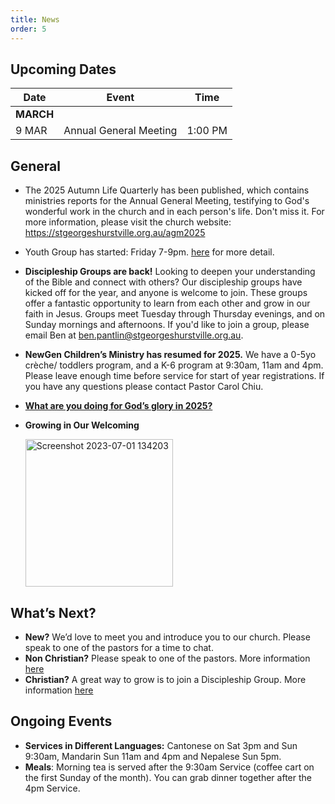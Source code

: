 ```yaml
---
title: News
order: 5
---
```


## Upcoming Dates

| Date | Event | Time |
| ----- | ----- | ----- |
| **MARCH** | 
| 9 MAR | Annual General Meeting | 1:00 PM |


## General
- The 2025 Autumn Life Quarterly has been published, which contains ministries reports for the Annual General Meeting, testifying to God's wonderful work in the church and in each person's life. Don't miss it. For more information, please visit the church website: https://stgeorgeshurstville.org.au/agm2025
- Youth Group has started: Friday 7-9pm. [here](https://stgeorgeshurstville.org.au/youth-group) for more detail. 

- **Discipleship Groups are back!**
Looking to deepen your understanding of the Bible and connect with others? Our discipleship groups have kicked off for the year, and anyone is welcome to join. These groups offer a fantastic opportunity to learn from each other and grow in our faith in Jesus. Groups meet Tuesday through Thursday evenings, and on Sunday mornings and afternoons. If you'd like to join a group, please email Ben at ben.pantlin@stgeorgeshurstville.org.au.

- **NewGen Children’s Ministry has resumed for 2025.** We have a 0-5yo crèche/ toddlers program, and a K-6 program at 9:30am, 11am and 4pm. Please leave enough time before service for start of year registrations. If you have any questions please contact Pastor Carol Chiu. 


- [**What are you doing for God’s glory in 2025?**](https://forms.gle/dshYacLA1kB8xpkn7)

- **Growing in Our Welcoming**
  
  <img width="236" alt="Screenshot 2023-07-01 134203" src="https://github.com/stgeorgeshurstville/bulletin/assets/119166299/b540ac1c-0ba4-481e-90a5-5464939f7e4c">


## What’s Next?
- **New?** We’d love to meet you and introduce you to our church. Please speak to one of the pastors for a time to chat. 
- **Non Christian?** Please speak to one of the pastors. More information [here](https://stgeorgeshurstville.org.au/lets-talk-about-christianity)
- **Christian?** A great way to grow is to join a Discipleship Group. More information [here](https://stgeorgeshurstville.org.au/discipleship-groups)

## Ongoing Events
- **Services in Different Languages:** Cantonese on Sat 3pm and Sun 9:30am, Mandarin Sun 11am and 4pm and Nepalese Sun 5pm. 
- **Meals**: Morning tea is served after the 9:30am Service (coffee cart on the first Sunday of the month). You can grab dinner together after the 4pm Service.

